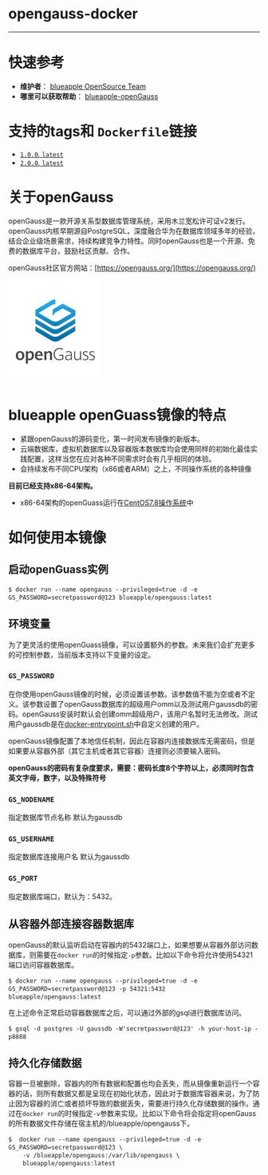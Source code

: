 # opengauss-docker
---------------------------------------------------------------------------------------------------------------------------------------------------------------------------------
# 快速参考
- **维护者**：
[blueapple OpenSource Team](https://github.com/blueapple168)
- **哪里可以获取帮助**：
[blueapple-openGauss](https://github.com/blueapple168/opengauss-docker)

# 支持的tags和 `Dockerfile`链接
-	[`1.0.0`, `latest`](https://github.com/blueapple168/opengauss-docker/blob/master/1.0.0/dockerfile)
-	[`2.0.0`, `latest`](https://github.com/blueapple168/opengauss-docker/blob/master/2.0.0/dockerfile)

# 关于openGauss
openGauss是一款开源关系型数据库管理系统，采用木兰宽松许可证v2发行。openGauss内核早期源自PostgreSQL，深度融合华为在数据库领域多年的经验，结合企业级场景需求，持续构建竞争力特性。同时openGauss也是一个开源、免费的数据库平台，鼓励社区贡献、合作。

openGauss社区官方网站：[https://opengauss.org/](https://opengauss.org/)

![logo](https://github.com/blueapple168/opengauss-docker/blob/master/opengauss-text.png)

# blueapple openGuass镜像的特点
* 紧跟openGauss的源码变化，第一时间发布镜像的新版本。
* 云端数据库，虚拟机数据库以及容器版本数据库均会使用同样的初始化最佳实践配置，这样当您在应对各种不同需求时会有几乎相同的体验。
* 会持续发布不同CPU架构（x86或者ARM）之上，不同操作系统的各种镜像

**目前已经支持x86-64架构。**
- x86-64架构的openGuass运行在[CentOS7.8操作系统](https://www.centos.org/)中

# 如何使用本镜像

## 启动openGuass实例

```console
$ docker run --name opengauss --privileged=true -d -e GS_PASSWORD=secretpassword@123 blueapple/opengauss:latest
```

## 环境变量
为了更灵活的使用openGuass镜像，可以设置额外的参数。未来我们会扩充更多的可控制参数，当前版本支持以下变量的设定。

### `GS_PASSWORD`
在你使用openGauss镜像的时候，必须设置该参数。该参数值不能为空或者不定义。该参数设置了openGauss数据库的超级用户omm以及测试用户gaussdb的密码。openGauss安装时默认会创建omm超级用户，该用户名暂时无法修改。测试用户gaussdb是在[docker-entrypoint.sh](https://github.com/blueapple168/opengauss-docker/blob/master/1.0.0/docker-entrypoint.sh)中自定义创建的用户。

openGauss镜像配置了本地信任机制，因此在容器内连接数据库无需密码，但是如果要从容器外部（其它主机或者其它容器）连接则必须要输入密码。

**openGauss的密码有复杂度要求，需要：密码长度8个字符以上，必须同时包含英文字母，数字，以及特殊符号**

### `GS_NODENAME`

指定数据库节点名称 默认为gaussdb

### `GS_USERNAME`

指定数据库连接用户名 默认为gaussdb

### `GS_PORT`
指定数据库端口，默认为：5432。

## 从容器外部连接容器数据库
openGauss的默认监听启动在容器内的5432端口上，如果想要从容器外部访问数据库，则需要在`docker run`的时候指定`-p`参数。比如以下命令将允许使用54321端口访问容器数据库。
```console
$ docker run --name opengauss --privileged=true -d -e GS_PASSWORD=secretpassword@123 -p 54321:5432 blueapple/opengauss:latest
```
在上述命令正常启动容器数据库之后，可以通过外部的gsql进行数据库访问。
```console
$ gsql -d postgres -U gaussdb -W'secretpassword@123' -h your-host-ip -p8888
```


## 持久化存储数据
容器一旦被删除，容器内的所有数据和配置也均会丢失，而从镜像重新运行一个容器的话，则所有数据又都是呈现在初始化状态，因此对于数据库容器来说，为了防止因为容器的消亡或者损坏导致的数据丢失，需要进行持久化存储数据的操作。通过在`docker run`的时候指定`-v`参数来实现。比如以下命令将会指定将openGauss的所有数据文件存储在宿主机的/blueapple/opengauss下。

```console
$  docker run --name opengauss --privileged=true -d -e GS_PASSWORD=secretpassword@123 \
    -v /blueapple/opengauss:/var/lib/opengauss \
    blueapple/opengauss:latest
```

